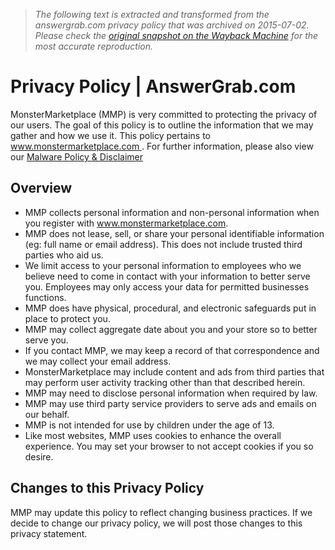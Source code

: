 > *The following text is extracted and transformed from the answergrab.com privacy policy that was archived on 2015-07-02. Please check the [original snapshot on the Wayback Machine](https://web.archive.org/web/20150702095232id_/http%3A//www.answergrab.com/privacy-policy) for the most accurate reproduction.*

# Privacy Policy | AnswerGrab.com

MonsterMarketplace (MMP) is very committed to protecting the privacy of our users. The goal of this policy is to outline the information that we may gather and how we use it. This policy pertains to [www.monstermarketplace.com ](http://www.monstermarketplace.com/). For further information, please also view our [Malware Policy & Disclaimer](https://web.archive.org/malware-policy-and-disclaimer)

## Overview

  * MMP collects personal information and non-personal information when you register with www.monstermarketplace.com.
  * MMP does not lease, sell, or share your personal identifiable information (eg: full name or email address). This does not include trusted third parties who aid us.
  * We limit access to your personal information to employees who we believe need to come in contact with your information to better serve you. Employees may only access your data for permitted businesses functions.
  * MMP does have physical, procedural, and electronic safeguards put in place to protect you.
  * MMP may collect aggregate date about you and your store so to better serve you.
  * If you contact MMP, we may keep a record of that correspondence and we may collect your email address.
  * MonsterMarketplace may include content and ads from third parties that may perform user activity tracking other than that described herein.
  * MMP may need to disclose personal information when required by law.
  * MMP may use third party service providers to serve ads and emails on our behalf.
  * MMP is not intended for use by children under the age of 13.
  * Like most websites, MMP uses cookies to enhance the overall experience. You may set your browser to not accept cookies if you so desire. 



## Changes to this Privacy Policy

MMP may update this policy to reflect changing business practices. If we decide to change our privacy policy, we will post those changes to this privacy statement.
